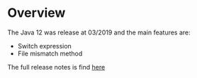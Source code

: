 # Overview

The Java 12 was release at 03/2019 and the main features are:

- Switch expression
- File mismatch method

The full release notes is find [here]

[here]: https://www.oracle.com/technetwork/java/javase/12-relnote-issues-5211422.html

